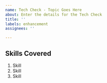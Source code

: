 ```yaml
---
name: Tech Check - Topic Goes Here
about: Enter the details for the Tech Check
title: ''
labels: enhancement
assignees: ''

---
```


## Skills Covered

1. Skill
2. Skill
3. Skill
